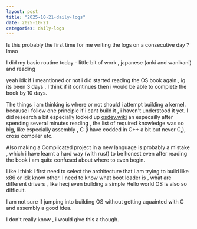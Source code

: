```yaml
---
layout: post
title: "2025-10-21-daily-logs"
date: 2025-10-21
categories: daily-logs
---
```



Is this probably the first time for me writing the logs on a consecutive day ? lmao

I did my basic routine today - little bit of work , japanese (anki and wanikani) and reading

yeah idk if i meantioned or not i did started reading the OS book again , ig its been 3 days .
I think if it continues then i would be able to complete the book by 10 days.

The things i am thinking is where or not should i attempt building a kernel. because i follow one principle if i cant build it , i haven't understood it yet. I did research a bit especially looked up [osdev.wiki](https://osdev.wiki) an especailly after spending several minutes reading , the list of required knowledge was so big, like especially assembly , C (i have codded in C++ a bit but never C,), cross compiler etc.

Also making a Complicated project in a new language is probably a mistake , which i have learnt a hard way (with rust)
to be honest even after reading the book i am quite confused about where to even begin.

Like i think i first need to select the architecture that i am trying to build like x86 or idk know other.
I need to know what boot loader is , what are different drivers , like hecj even building a simple Hello world OS is also so difficult.

I am not sure if jumping into building OS without getting aquainted with C and assembly a good idea.

I don't really know , i would give this a though.

